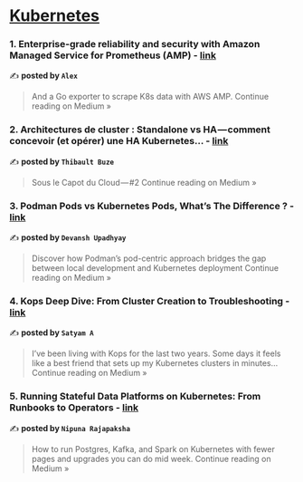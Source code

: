 
<h1><a href=https://medium.com/tag/kubernetes/recommended target="_blank" rel="noopener noreferrer">Kubernetes</a></h1>
<h3>1. Enterprise-grade reliability and security with Amazon Managed Service for Prometheus (AMP) - <a href="https://alexmarket.medium.com/enterprise-grade-reliability-and-security-with-amazon-managed-service-for-prometheus-amp-7ff87f836d55?source=rss------kubernetes-5" target="_blank" rel="noopener noreferrer">link</a></h3>

✍️ **posted by `Alex`**

<blockquote>And a Go exporter to scrape K8s data with AWS AMP.
Continue reading on Medium »</blockquote>

<h3>2. Architectures de cluster : Standalone vs HA — comment concevoir (et opérer) une HA Kubernetes… - <a href="https://thibault-buze.medium.com/architectures-de-cluster-standalone-vs-ha-comment-concevoir-et-op%C3%A9rer-une-ha-kubernetes-63e640864077?source=rss------kubernetes-5" target="_blank" rel="noopener noreferrer">link</a></h3>

✍️ **posted by `Thibault Buze`**

<blockquote>Sous le Capot du Cloud — #2
Continue reading on Medium »</blockquote>

<h3>3. Podman Pods vs Kubernetes Pods, What’s The Difference ? - <a href="https://medium.com/@upadhyayhere02/podman-pods-vs-kubernetes-pods-whats-the-difference-e0c9f1d77c54?source=rss------kubernetes-5" target="_blank" rel="noopener noreferrer">link</a></h3>

✍️ **posted by `Devansh Upadhyay`**

<blockquote>Discover how Podman’s pod-centric approach bridges the gap between local development and Kubernetes deployment
Continue reading on Medium »</blockquote>

<h3>4. Kops Deep Dive: From Cluster Creation to Troubleshooting - <a href="https://medium.com/@stym_A/kops-deep-dive-from-cluster-creation-to-troubleshooting-c7b030d72d96?source=rss------kubernetes-5" target="_blank" rel="noopener noreferrer">link</a></h3>

✍️ **posted by `Satyam A`**

<blockquote>I’ve been living with Kops for the last two years. Some days it feels like a best friend that sets up my Kubernetes clusters in minutes…
Continue reading on Medium »</blockquote>

<h3>5. Running Stateful Data Platforms on Kubernetes: From Runbooks to Operators - <a href="https://medium.com/@nshalitha/running-stateful-data-platforms-on-kubernetes-from-runbooks-to-operators-a6248d97442e?source=rss------kubernetes-5" target="_blank" rel="noopener noreferrer">link</a></h3>

✍️ **posted by `Nipuna Rajapaksha`**

<blockquote>How to run Postgres, Kafka, and Spark on Kubernetes with fewer pages and upgrades you can do mid week.
Continue reading on Medium »</blockquote>

